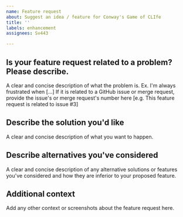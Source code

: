 ```yaml
---
name: Feature request
about: Suggest an idea / feature for Conway's Game of CLIfe
title: ''
labels: enhancement
assignees: Sv443

---
```


## Is your feature request related to a problem? Please describe.
A clear and concise description of what the problem is. Ex. I'm always frustrated when [...]
If it is related to a GitHub issue or merge request, provide the issue's or merge request's number here [e.g. This feature request is related to issue #3]

## Describe the solution you'd like
A clear and concise description of what you want to happen.

## Describe alternatives you've considered
A clear and concise description of any alternative solutions or features you've considered and how they are inferior to your proposed feature.

## Additional context
Add any other context or screenshots about the feature request here.
